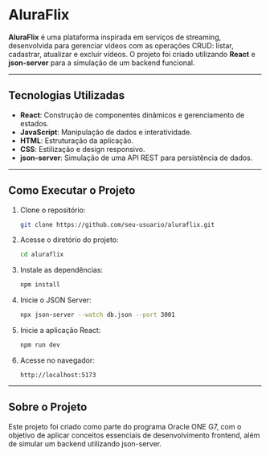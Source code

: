 # AluraFlix  

**AluraFlix** é uma plataforma inspirada em serviços de streaming, desenvolvida para gerenciar vídeos com as operações CRUD: listar, cadastrar, atualizar e excluir vídeos. O projeto foi criado utilizando **React** e **json-server** para a simulação de um backend funcional.  

---

## Tecnologias Utilizadas  

- **React**: Construção de componentes dinâmicos e gerenciamento de estados.  
- **JavaScript**: Manipulação de dados e interatividade.  
- **HTML**: Estruturação da aplicação.  
- **CSS**: Estilização e design responsivo.  
- **json-server**: Simulação de uma API REST para persistência de dados.  

---

## Como Executar o Projeto  

1. Clone o repositório:  
   ```bash  
   git clone https://github.com/seu-usuario/aluraflix.git  
   ```  

2. Acesse o diretório do projeto:  
   ```bash  
   cd aluraflix  
   ```  

3. Instale as dependências:  
   ```bash  
   npm install  
   ```  

4. Inicie o JSON Server:  
   ```bash  
   npx json-server --watch db.json --port 3001  
   ```  

5. Inicie a aplicação React:  
   ```bash  
   npm run dev  
   ```  

6. Acesse no navegador:  
   ```  
   http://localhost:5173  
   ```  

---

## Sobre o Projeto
Este projeto foi criado como parte do programa Oracle ONE G7, com o objetivo de aplicar conceitos essenciais de desenvolvimento frontend, além de simular um backend utilizando json-server. 
